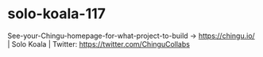 # solo-koala-117
See-your-Chingu-homepage-for-what-project-to-build -> https://chingu.io/ | Solo Koala | Twitter: https://twitter.com/ChinguCollabs
